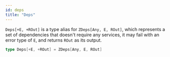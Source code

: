 ```yaml
---
id: deps
title: "Deps"
---
```


`Deps[+E, +ROut]` is a type alias for `ZDeps[Any, E, ROut]`, which represents a set of dependencies that doesn't require any services, it may fail with an error type of `E`, and returns `ROut` as its output.

```scala
type Deps[+E, +ROut] = ZDeps[Any, E, ROut]
```
